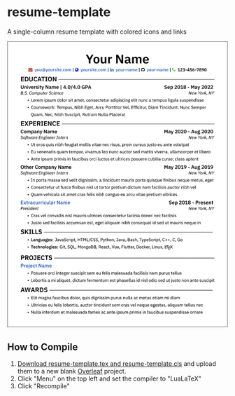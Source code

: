 # resume-template

A single-column resume template with colored icons and links

![preview of resume-template](resume-template.png)

## How to Compile

1. [Download resume-template.tex and resume-template.cls](https://github.com/MdAbedin/resume-template/blob/master/resume-template.zip?raw=true) and upload them to a new blank [Overleaf](https://www.overleaf.com/) project.
2. Click "Menu" on the top left and set the compiler to "LuaLaTeX"
3. Click "Recompile"
